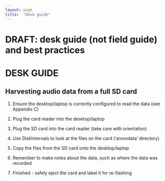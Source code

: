```yaml
---
layout: page
title:  "Desk guide"
---
```

  
# DRAFT: desk guide (not field guide) and best practices

DESK GUIDE
==========



Harvesting audio data from a full SD card
-----------------------------------------

1. Ensure the desktop/laptop is correctly configured to read the data (see Appendix C)

2. Plug the card reader into the desktop/laptop

3. Plug the SD card into the card reader (take care with orientation)

4. Use DiskInternals to look at the files on the card (‘amondata’ directory)

5. Copy the files from the SD card onto the desktop/laptop

6. Remember to make notes about the data, such as where the data was recorded

7. Finished - safely eject the card and label it for re-flashing

